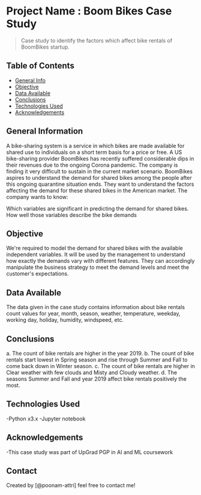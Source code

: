 # Project Name : Boom Bikes Case Study
> Case study to identify the factors which affect bike rentals of BoomBikes startup.


## Table of Contents
* [General Info](#general-information)
* [Objective](#objective)
* [Data Available](#dataset-available)
* [Conclusions](#conclusions)
* [Technologies Used](#technologies-used)
* [Acknowledgements](#acknowledgements)


## General Information
A bike-sharing system is a service in which bikes are made available for shared use to individuals on a short term basis for a price or free. A US bike-sharing provider BoomBikes has recently suffered considerable dips in their revenues due to the ongoing Corona pandemic. The company is finding it very difficult to sustain in the current market scenario. BoomBikes aspires to understand the demand for shared bikes among the people after this ongoing quarantine situation ends. They want to understand the factors affecting the demand for these shared bikes in the American market. The company wants to know:

Which variables are significant in predicting the demand for shared bikes.
How well those variables describe the bike demands

## Objective
We're required to model the demand for shared bikes with the available independent variables. It will be used by the management to understand how exactly the demands vary with different features. They can accordingly manipulate the business strategy to meet the demand levels and meet the customer's expectations.

## Data Available
The data given in the case study contains information about bike rentals count values for year, month, season, weather, temperature, weekday, working day, holiday, humidity, windspeed, etc. 

## Conclusions
a.	The count of bike rentals are higher in the year 2019.
b.	The count of bike rentals start lowest in Spring season and rise through Summer and Fall to come back down in Winter season.
c.	The count of bike rentals are higher in Clear weather with few clouds and Misty and Cloudy weather.
d.	The seasons Summer and Fall and year 2019 affect bike rentals positively the most.


## Technologies Used
-Python x3.x
-Jupyter notebook


## Acknowledgements
-This case study was part of UpGrad PGP in AI and ML coursework


## Contact
Created by [@poonam-attri] feel free to contact me!